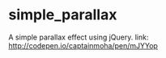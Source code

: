 # simple_parallax
A simple parallax effect using jQuery.
link: http://codepen.io/captainmoha/pen/mJYYop
